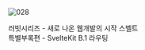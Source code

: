 ![028](https://github.com/user-attachments/assets/6437f7a0-affc-4c54-a2dd-e6dad3d4e556)

러빗시리즈 - 새로 나온 웹개발의 시작 스벨트<br>
특별부록편 - SvelteKit
B.1 라우팅
